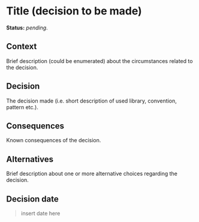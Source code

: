 # Title (decision to be made)

**Status:** _pending_.

## Context

Brief description (could be enumerated) about the circumstances related to the decision.

## Decision

The decision made (i.e. short description of used library, convention, pattern etc.).

## Consequences

Known consequences of the decision.

## Alternatives

Brief description about one or more alternative choices regarding the decision.

## Decision date

> insert date here
